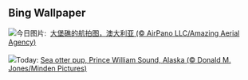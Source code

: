 ## Bing Wallpaper
![](https://www.bing.com/th?id=OHR.ReefAwareness_ZH-CN8840949729_UHD.jpg&w=1000)今日图片: &nbsp;[大堡礁的航拍图，澳大利亚 (© AirPano LLC/Amazing Aerial Agency)](https://www.bing.com/th?id=OHR.ReefAwareness_ZH-CN8840949729_UHD.jpg)
<br><br/>
![](https://www.bing.com/th?id=OHR.WorldOtterDay_EN-US4690332709_UHD.jpg&w=1000)Today: [Sea otter pup, Prince William Sound, Alaska (© Donald M. Jones/Minden Pictures)](https://www.bing.com/th?id=OHR.WorldOtterDay_EN-US4690332709_UHD.jpg)
<br><br/>
